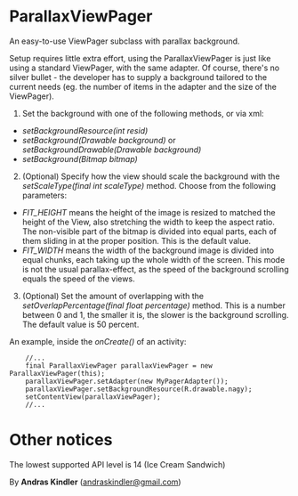 ParallaxViewPager
=================

An easy-to-use ViewPager subclass with parallax background.

Setup requires little extra effort, using the ParallaxViewPager is just like using a standard ViewPager, with the same adapter. Of course, there's no silver bullet - the developer has to supply a background tailored to the current needs (eg. the number of items in the adapter and the size of the ViewPager).

1. Set the background with one of the following methods, or via xml:
  * *setBackgroundResource(int resid)*
  * *setBackground(Drawable background)* or *setBackgroundDrawable(Drawable background)*
  * *setBackground(Bitmap bitmap)*

2. (Optional) Specify how the view should scale the background with the *setScaleType(final int scaleType)* method. Choose from the following parameters:
  * *FIT_HEIGHT* means the height of the image is resized to matched the height of the View, also stretching the width to keep the aspect ratio. The non-visible part of the bitmap is divided into equal parts, each of them sliding in at the proper position. This is the default value.
  * *FIT_WIDTH* means the width of the background image is divided into equal chunks, each taking up the whole width of the screen. This mode is not the usual parallax-effect, as the speed of the background scrolling equals the speed of the views.

3. (Optional) Set the amount of overlapping with the *setOverlapPercentage(final float percentage)* method. This is a number between 0 and 1, the smaller it is, the slower is the background scrolling. The default value is 50 percent.

An example, inside the *onCreate()* of an activity:

        //...
        final ParallaxViewPager parallaxViewPager = new ParallaxViewPager(this);
        parallaxViewPager.setAdapter(new MyPagerAdapter());
        parallaxViewPager.setBackgroundResource(R.drawable.nagy);
        setContentView(parallaxViewPager);
        //...
Other notices
=============

The lowest supported API level is 14 (Ice Cream Sandwich)

By **Andras Kindler** (andraskindler@gmail.com)
